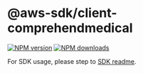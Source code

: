 # @aws-sdk/client-comprehendmedical

[![NPM version](https://img.shields.io/npm/v/@aws-sdk/client-comprehendmedical/rc.svg)](https://www.npmjs.com/package/@aws-sdk/client-comprehendmedical)
[![NPM downloads](https://img.shields.io/npm/dm/@aws-sdk/client-comprehendmedical.svg)](https://www.npmjs.com/package/@aws-sdk/client-comprehendmedical)

For SDK usage, please step to [SDK readme](https://github.com/aws/aws-sdk-js-v3).
